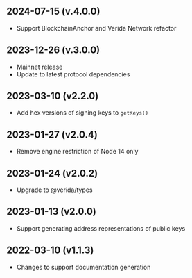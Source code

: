 2024-07-15 (v.4.0.0)
-------------------

- Support BlockchainAnchor and Verida Network refactor

2023-12-26 (v.3.0.0)
-------------------

- Mainnet release
- Update to latest protocol dependencies

2023-03-10 (v2.2.0)
-------------------

- Add hex versions of signing keys to `getKeys()`

2023-01-27 (v2.0.4)
-------------------

- Remove engine restriction of Node 14 only

2023-01-24 (v2.0.2)
-------------------

- Upgrade to @verida/types

2023-01-13 (v2.0.0)
-------------------

- Support generating address representations of public keys

2022-03-10 (v1.1.3)
-------------------

- Changes to support documentation generation